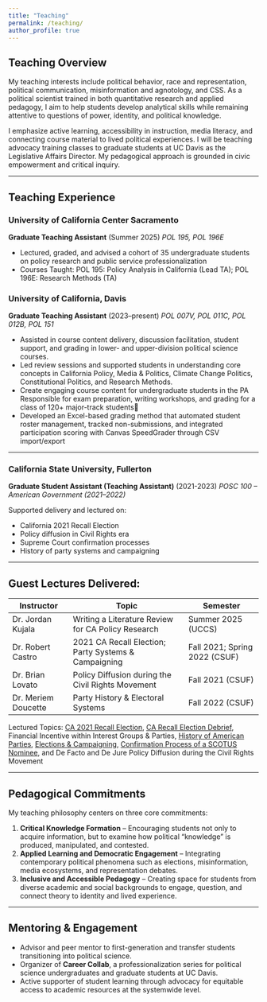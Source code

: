 ```yaml
---
title: "Teaching"
permalink: /teaching/
author_profile: true
---
```


## Teaching Overview

My teaching interests include political behavior, race and representation, political communication, misinformation and agnotology, and CSS. As a political scientist trained in both quantitative research and applied pedagogy, I aim to help students develop analytical skills while remaining attentive to questions of power, identity, and political knowledge.

I emphasize active learning, accessibility in instruction, media literacy, and connecting course material to lived political experiences. I will be teaching advocacy training classes to graduate students at UC Davis as the Legislative Affairs Director. My pedagogical approach is grounded in civic empowerment and critical inquiry.

---

## Teaching Experience

### University of California Center Sacramento  
**Graduate Teaching Assistant** (Summer 2025)
*POL 195, POL 196E*

- Lectured, graded, and advised a cohort of 35 undergraduate students on policy research and public service professionalization
- Courses Taught: POL 195: Policy Analysis in California (Lead TA); POL 196E: Research Methods (TA)

### University of California, Davis  
**Graduate Teaching Assistant** (2023–present)
*POL 007V, POL 011C, POL 012B, POL 151*

- Assisted in course content delivery, discussion facilitation, student support, and grading in lower- and upper-division political science courses.
- Led review sessions and supported students in understanding core concepts in California Policy, Media & Politics, Climate Change Politics, Constitutional Politics, and Research Methods.
- Create engaging course content for undergraduate students in the PA Responsible for exam preparation, writing workshops, and grading for a class of 120+ major-track students
- Developed an Excel-based grading method that automated student roster management, tracked non-submissions, and integrated participation scoring with Canvas SpeedGrader through CSV import/export

---

### California State University, Fullerton  
**Graduate Student Assistant (Teaching Assistant)** (2021-2023)
*POSC 100 – American Government (2021–2022)*

Supported delivery and lectured on:  
- California 2021 Recall Election  
- Policy diffusion in Civil Rights era  
- Supreme Court confirmation processes  
- History of party systems and campaigning  

---

## Guest Lectures Delivered:
| Instructor | Topic | Semester |
|------------|--------|----------|
| Dr. Jordan Kujala | Writing a Literature Review for CA Policy Research | Summer 2025 (UCCS) |
| Dr. Robert Castro | 2021 CA Recall Election; Party Systems & Campaigning | Fall 2021; Spring 2022 (CSUF) |
| Dr. Brian Lovato | Policy Diffusion during the Civil Rights Movement | Fall 2021 (CSUF) |
| Dr. Meriem Doucette | Party History & Electoral Systems | Fall 2022 (CSUF) |

Lectured Topics: [CA 2021 Recall Election](https://www.youtube.com/watch?v=umWwQk7qF3c), [CA Recall Election Debrief](https://www.youtube.com/watch?v=SN-1HM5ZtDY), Financial Incentive within Interest Groups & Parties, [History of American Parties](https://www.youtube.com/watch?v=OBISUoyAdbg), [Elections & Campaigning](https://www.youtube.com/watch?v=xLbjlboO5VI), [Confirmation Process of a SCOTUS Nominee](https://www.youtube.com/watch?v=mdm86XiE_a4), and De Facto and De Jure Policy Diffusion during the Civil Rights Movement

---

## Pedagogical Commitments

My teaching philosophy centers on three core commitments:

1. **Critical Knowledge Formation** – Encouraging students not only to acquire information, but to examine how political “knowledge” is produced, manipulated, and contested.
2. **Applied Learning and Democratic Engagement** – Integrating contemporary political phenomena such as elections, misinformation, media ecosystems, and representation debates.
3. **Inclusive and Accessible Pedagogy** – Creating space for students from diverse academic and social backgrounds to engage, question, and connect theory to identity and lived experience.

---

## Mentoring & Engagement

- Advisor and peer mentor to first-generation and transfer students transitioning into political science.
- Organizer of **Career Collab**, a professionalization series for political science undergraduates and graduate students at UC Davis.
- Active supporter of student learning through advocacy for equitable access to academic resources at the systemwide level.
